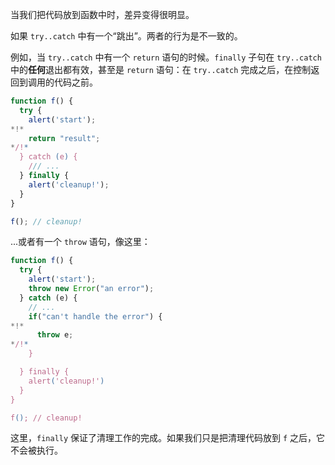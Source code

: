 当我们把代码放到函数中时，差异变得很明显。

如果 `try..catch` 中有一个“跳出”。两者的行为是不一致的。

例如，当 `try..catch` 中有一个 `return` 语句的时候。`finally` 子句在 `try..catch` 中的**任何**退出都有效，甚至是 `return` 语句：在 `try..catch` 完成之后，在控制返回到调用的代码之前。

```js run
function f() {
  try {
    alert('start');
*!*
    return "result";
*/!*
  } catch (e) {
    /// ...
  } finally {
    alert('cleanup!');
  }
}

f(); // cleanup!
```

...或者有一个 `throw` 语句，像这里：

```js run
function f() {
  try {
    alert('start');
    throw new Error("an error");
  } catch (e) {
    // ...
    if("can't handle the error") {
*!*
      throw e;
*/!*
    }

  } finally {
    alert('cleanup!')
  }
}

f(); // cleanup!
```

这里，`finally` 保证了清理工作的完成。如果我们只是把清理代码放到 `f` 之后，它不会被执行。
